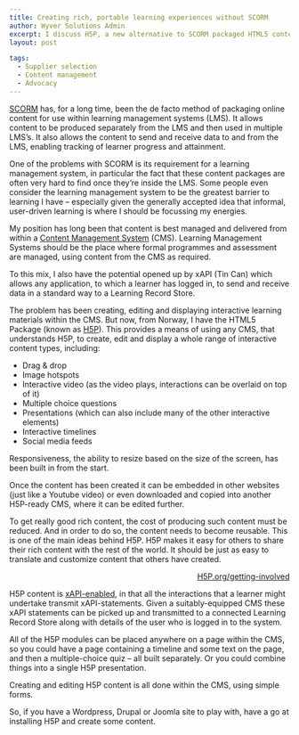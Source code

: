 ```yaml
---
title: Creating rich, portable learning experiences without SCORM
author: Wyver Solutions Admin
excerpt: I discuss H5P, a new alternative to SCORM packaged HTML5 content which allows content to be created, edited and displayed in any H5P-enabled content management system, and then embedded just like a Youtube video.
layout: post

tags:
  - Supplier selection
  - Content management
  - Advocacy
---
```

<a href="http://www.adlnet.gov/capabilities/scorm.html" target="_blank">SCORM</a> has, for a long time, been the de facto method of packaging online content for use within learning management systems (LMS). It allows content to be produced separately from the LMS and then used in multiple LMS&#8217;s. It also allows the content to send and receive data to and from the LMS, enabling tracking of learner progress and attainment.

One of the problems with SCORM is its requirement for a learning management system, in particular the fact that these content packages are often very hard to find once they&#8217;re inside the LMS. Some people even consider the learning management system to be the greatest barrier to learning I have &#8211; especially given the generally accepted idea that informal, user-driven learning is where I should be focussing my energies.

My position has long been that content is best managed and delivered from within a <a href="http://en.wikipedia.org/wiki/Content_management_system" target="_blank">Content Management System</a> (CMS). Learning Management Systems should be the place where formal programmes and assessment are managed, using content from the CMS as required.

To this mix, I also have the potential opened up by xAPI (Tin Can) which allows any application, to which a learner has logged in, to send and receive data in a standard way to a Learning Record Store.

The problem has been creating, editing and displaying interactive learning materials within the CMS. But now, from Norway, I have the HTML5 Package (known as <a href="http://h5p.org/" target="_blank">H5P</a>). This provides a means of using any CMS, that understands H5P, to create, edit and display a whole range of interactive content types, including:

  * Drag &amp; drop
  * Image hotspots
  * Interactive video (as the video plays, interactions can be overlaid on top of it)
  * Multiple choice questions
  * Presentations (which can also include many of the other interactive elements)
  * Interactive timelines
  * Social media feeds

Responsiveness, the ability to resize based on the size of the screen, has been built in from the start.

Once the content has been created it can be embedded in other websites (just like a Youtube video) or even downloaded and copied into another H5P-ready CMS, where it can be edited further.

<div class="panel">
To get really good rich content, the cost of producing such content must be reduced. And in order to do so, the content needs to become reusable. This is one of the main ideas behind H5P. H5P makes it easy for others to share their rich content with the rest of the world. It should be just as easy to translate and customize content that others have created.

<p style="text-align: right;">
   <a href="http://h5p.org/getting-involved" target="_blank">H5P.org/getting-involved</a>
 </p>

</div>

H5P content is <a href="http://h5p.org/documentation/x-api" target="_blank">xAPI-enabled</a>, in that all the interactions that a learner might undertake transmit xAPI-statements. Given a suitably-equipped CMS these xAPI statements can be picked up and transmitted to a connected Learning Record Store along with details of the user who is logged in to the system.

All of the H5P modules can be placed anywhere on a page within the CMS, so you could have a page containing a timeline and some text on the page, and then a multiple-choice quiz &#8211; all built separately. Or you could combine things into a single H5P presentation.

Creating and editing H5P content is all done within the CMS, using simple forms.

So, if you have a Wordpress, Drupal or Joomla site to play with, have a go at installing H5P and create some content.
